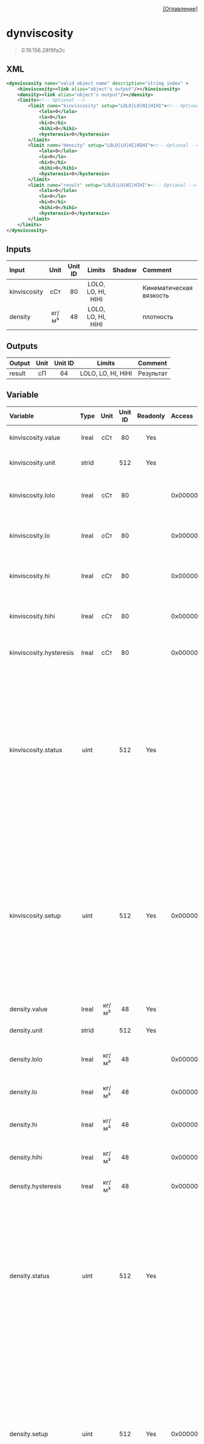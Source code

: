 <p align='right'><a href='index.html'>[Оглавление]</a></p>

# dynviscosity
> 0.19.156.28f9fa2c
## XML
````xml
<dynviscosity name="valid object name" description="string index" >
	<kinviscosity><link alias="object's output"/></kinviscosity>
	<density><link alias="object's output"/></density>
	<limits><!-- Optional -->
		<limit name="kinviscosity" setup="LOLO|LO|HI|HIHI"><!-- Optional -->
			<lolo>0</lolo>
			<lo>0</lo>
			<hi>0</hi>
			<hihi>0</hihi>
			<hysteresis>0</hysteresis>
		</limit>
		<limit name="density" setup="LOLO|LO|HI|HIHI"><!-- Optional -->
			<lolo>0</lolo>
			<lo>0</lo>
			<hi>0</hi>
			<hihi>0</hihi>
			<hysteresis>0</hysteresis>
		</limit>
		<limit name="result" setup="LOLO|LO|HI|HIHI"><!-- Optional -->
			<lolo>0</lolo>
			<lo>0</lo>
			<hi>0</hi>
			<hihi>0</hihi>
			<hysteresis>0</hysteresis>
		</limit>
	</limits>
</dynviscosity>
````

## Inputs
Input | Unit | Unit ID | Limits | Shadow | Comment
:-- |:--:|:--:|:--:|:--:|:--
kinviscosity | сСт | 80 | LOLO, LO, HI, HIHI |  | Кинематическая вязкость
density | кг/м³ | 48 | LOLO, LO, HI, HIHI |  | плотность

## Outputs
Output | Unit | Unit ID | Limits | Comment
:-- |:--:|:--:|:--:|:--
result | сП | 64 | LOLO, LO, HI, HIHI | Результат

## Variable
Variable | Type | Unit | Unit ID | Readonly | Access | Comment
:-- |:--:|:--:|:--:|:--:|:-- |:--
kinviscosity.value | lreal | сСт | 80 | Yes |   | Кинематическая вязкость. Текущее значение
kinviscosity.unit | strid |  | 512 | Yes |   | Кинематическая вязкость. Единицы измерения
kinviscosity.lolo | lreal | сСт | 80 |  | 0x00000200 | Кинематическая вязкость. Значение аварийного минимума
kinviscosity.lo | lreal | сСт | 80 |  | 0x00000200 | Кинематическая вязкость. Значение предаварийного минимума
kinviscosity.hi | lreal | сСт | 80 |  | 0x00000200 | Кинематическая вязкость. Значение предаварийного максимума
kinviscosity.hihi | lreal | сСт | 80 |  | 0x00000200 | Кинематическая вязкость. Значение аварийного максимума
kinviscosity.hysteresis | lreal | сСт | 80 |  | 0x00000200 | Кинематическая вязкость. Значение гистерезиса
kinviscosity.status | uint |  | 512 | Yes |   | Кинематическая вязкость. Статус:<br/>0: Неопределен<br/>1: Недействительное значение<br/>2: Значение ниже аварийного минимума<br/>3: Значение ниже предаварийного минимума<br/>4: Значение в рабочем диапазоне<br/>5: Значение выше предаварийного максимума<br/>6: Значение выше аварийного максимума<br/>
kinviscosity.setup | uint |  | 512 | Yes | 0x00000200 | Кинематическая вязкость. Настройка:<br/>0x0001: Не выдавать сообщения<br/>0x0002: Выдавать сообщение аварийного минимума<br/>0x0004: Выдавать сообщение предаварийного минимума<br/>0x0008: Выдавать сообщение предаварийного максимума<br/>0x0010: Выдавать сообщение аварийного максимума<br/>
density.value | lreal | кг/м³ | 48 | Yes |   | плотность. Текущее значение
density.unit | strid |  | 512 | Yes |   | плотность. Единицы измерения
density.lolo | lreal | кг/м³ | 48 |  | 0x00000200 | плотность. Значение аварийного минимума
density.lo | lreal | кг/м³ | 48 |  | 0x00000200 | плотность. Значение предаварийного минимума
density.hi | lreal | кг/м³ | 48 |  | 0x00000200 | плотность. Значение предаварийного максимума
density.hihi | lreal | кг/м³ | 48 |  | 0x00000200 | плотность. Значение аварийного максимума
density.hysteresis | lreal | кг/м³ | 48 |  | 0x00000200 | плотность. Значение гистерезиса
density.status | uint |  | 512 | Yes |   | плотность. Статус:<br/>0: Неопределен<br/>1: Недействительное значение<br/>2: Значение ниже аварийного минимума<br/>3: Значение ниже предаварийного минимума<br/>4: Значение в рабочем диапазоне<br/>5: Значение выше предаварийного максимума<br/>6: Значение выше аварийного максимума<br/>
density.setup | uint |  | 512 | Yes | 0x00000200 | плотность. Настройка:<br/>0x0001: Не выдавать сообщения<br/>0x0002: Выдавать сообщение аварийного минимума<br/>0x0004: Выдавать сообщение предаварийного минимума<br/>0x0008: Выдавать сообщение предаварийного максимума<br/>0x0010: Выдавать сообщение аварийного максимума<br/>
result.value | lreal | сП | 64 | Yes |   | Результат. Текущее значение
result.unit | strid |  | 512 | Yes |   | Результат. Единицы измерения
result.lolo | lreal | сП | 64 |  | 0x00000200 | Результат. Значение аварийного минимума
result.lo | lreal | сП | 64 |  | 0x00000200 | Результат. Значение предаварийного минимума
result.hi | lreal | сП | 64 |  | 0x00000200 | Результат. Значение предаварийного максимума
result.hihi | lreal | сП | 64 |  | 0x00000200 | Результат. Значение аварийного максимума
result.hysteresis | lreal | сП | 64 |  | 0x00000200 | Результат. Значение гистерезиса
result.status | uint |  | 512 | Yes |   | Результат. Статус:<br/>0: Неопределен<br/>1: Недействительное значение<br/>2: Значение ниже аварийного минимума<br/>3: Значение ниже предаварийного минимума<br/>4: Значение в рабочем диапазоне<br/>5: Значение выше предаварийного максимума<br/>6: Значение выше аварийного максимума<br/>
result.setup | uint |  | 512 | Yes | 0x00000200 | Результат. Настройка:<br/>0x0001: Не выдавать сообщения<br/>0x0002: Выдавать сообщение аварийного минимума<br/>0x0004: Выдавать сообщение предаварийного минимума<br/>0x0008: Выдавать сообщение предаварийного максимума<br/>0x0010: Выдавать сообщение аварийного максимума<br/>
fault | udint |  | 512 | Yes |   | Флаг ошибки


<p align='right'><a href='index.html'>[Оглавление]</a></p>


